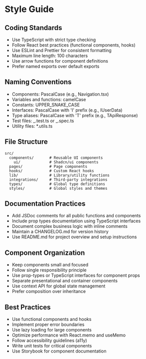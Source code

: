 # Style Guide

## Coding Standards

- Use TypeScript with strict type checking
- Follow React best practices (functional components, hooks)
- Use ESLint and Prettier for consistent formatting
- Maximum line length: 100 characters
- Use arrow functions for component definitions
- Prefer named exports over default exports

## Naming Conventions

- Components: PascalCase (e.g., Navigation.tsx)
- Variables and functions: camelCase
- Constants: UPPER_SNAKE_CASE
- Interfaces: PascalCase with 'I' prefix (e.g., IUserData)
- Type aliases: PascalCase with 'T' prefix (e.g., TApiResponse)
- Test files: _.test.ts or _.spec.ts
- Utility files: \*.utils.ts

## File Structure

```
src/
  components/       # Reusable UI components
    ui/             # Shadcn/ui components
  pages/            # Page components
  hooks/            # Custom React hooks
  lib/              # Library/utility functions
  integrations/     # Third-party integrations
  types/            # Global type definitions
  styles/           # Global styles and themes
```

## Documentation Practices

- Add JSDoc comments for all public functions and components
- Include prop types documentation using TypeScript interfaces
- Document complex business logic with inline comments
- Maintain a CHANGELOG.md for version history
- Use README.md for project overview and setup instructions

## Component Organization

- Keep components small and focused
- Follow single responsibility principle
- Use prop-types or TypeScript interfaces for component props
- Separate presentational and container components
- Use context API for global state management
- Prefer composition over inheritance

## Best Practices

- Use functional components and hooks
- Implement proper error boundaries
- Use lazy loading for large components
- Optimize performance with React.memo and useMemo
- Follow accessibility guidelines (a11y)
- Write unit tests for critical components
- Use Storybook for component documentation
